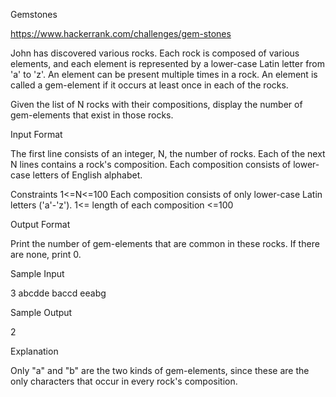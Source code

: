Gemstones

https://www.hackerrank.com/challenges/gem-stones

John has discovered various rocks. Each rock is composed of various elements, and each element is 
represented by a lower-case Latin letter from 'a' to 'z'. An element can be present multiple times 
in a rock. An element is called a gem-element if it occurs at least once in each of the rocks.

Given the list of N rocks with their compositions, display the number of gem-elements that exist in those rocks.


Input Format

The first line consists of an integer, N, the number of rocks. 
Each of the next N lines contains a rock's composition. Each composition consists of lower-case letters of English alphabet.


Constraints 
1<=N<=100
Each composition consists of only lower-case Latin letters ('a'-'z'). 
1<= length of each composition <=100

Output Format

Print the number of gem-elements that are common in these rocks. If there are none, print 0.

Sample Input

3
abcdde
baccd
eeabg

Sample Output

2

Explanation

Only "a" and "b" are the two kinds of gem-elements, since these are the only characters that occur in every rock's composition.
